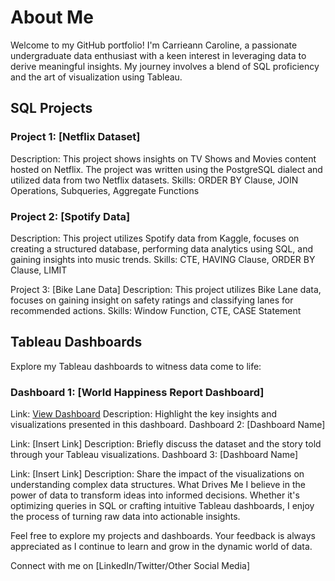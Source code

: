 # About Me
Welcome to my GitHub portfolio! I'm Carrieann Caroline, a passionate undergraduate data enthusiast with a keen interest in leveraging data to derive meaningful insights. My journey involves a blend of SQL proficiency and the art of visualization using Tableau.

## SQL Projects
### Project 1: [Netflix Dataset]
Description: This project shows insights on TV Shows and Movies content hosted on Netflix. The project was written using the PostgreSQL dialect and utilized data from two Netflix datasets.
Skills: ORDER BY Clause, JOIN Operations, Subqueries, Aggregate Functions

### Project 2: [Spotify Data]
Description: This project utilizes Spotify data from Kaggle, focuses on creating a structured database, performing data analytics using SQL, and gaining insights into music trends.
Skills: CTE, HAVING Clause, ORDER BY Clause, LIMIT 

Project 3: [Bike Lane Data]
Description: This project utilizes Bike Lane data, focuses on gaining insight on safety ratings and classifying lanes for recommended actions.
Skills: Window Function, CTE, CASE Statement


## Tableau Dashboards
Explore my Tableau dashboards to witness data come to life:

### Dashboard 1: [World Happiness Report Dashboard]

Link: [View Dashboard](https://public.tableau.com/app/profile/carrieann.caroline/viz/WorldHappinessReportDashboard_17004615010980/Dashboard1?publish=yes)
Description: Highlight the key insights and visualizations presented in this dashboard.
Dashboard 2: [Dashboard Name]

Link: [Insert Link]
Description: Briefly discuss the dataset and the story told through your Tableau visualizations.
Dashboard 3: [Dashboard Name]

Link: [Insert Link]
Description: Share the impact of the visualizations on understanding complex data structures.
What Drives Me
I believe in the power of data to transform ideas into informed decisions. Whether it's optimizing queries in SQL or crafting intuitive Tableau dashboards, I enjoy the process of turning raw data into actionable insights.

Feel free to explore my projects and dashboards. Your feedback is always appreciated as I continue to learn and grow in the dynamic world of data.

Connect with me on [LinkedIn/Twitter/Other Social Media] 
